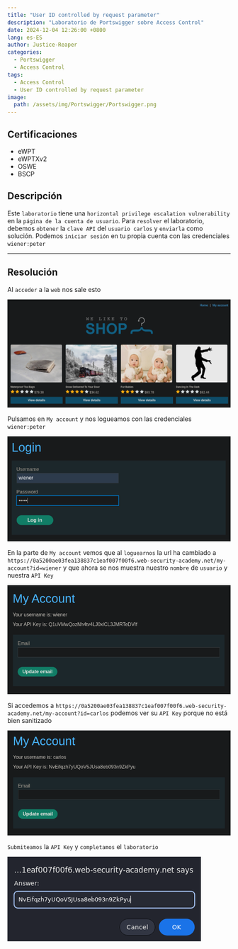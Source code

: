 ```yaml
---
title: "User ID controlled by request parameter"
description: "Laboratorio de Portswigger sobre Access Control"
date: 2024-12-04 12:26:00 +0800
lang: es-ES
author: Justice-Reaper
categories:
  - Portswigger
  - Access Control
tags:
  - Access Control
  - User ID controlled by request parameter
image:
  path: /assets/img/Portswigger/Portswigger.png
---
```


## Certificaciones

- eWPT
- eWPTXv2
- OSWE
- BSCP
  
## Descripción

Este `laboratorio` tiene una `horizontal privilege escalation vulnerability` en la `página de la cuenta de usuario`. Para `resolver` el laboratorio, debemos `obtener` la `clave API` del `usuario carlos` y `enviarla` como solución. Podemos `iniciar sesión` en tu propia cuenta con las credenciales `wiener:peter`

---

## Resolución

Al `acceder` a la `web` nos sale esto

![](/assets/img/Access-Control-Lab-5/image_1.png)

Pulsamos en `My account` y nos logueamos con las credenciales `wiener:peter`

![](/assets/img/Access-Control-Lab-5/image_2.png)

En la parte de `My account` vemos que al `loguearnos` la url ha cambiado a `https://0a5200ae03fea138837c1eaf007f00f6.web-security-academy.net/my-account?id=wiener` y que ahora se nos muestra nuestro `nombre` de `usuario` y nuestra `API Key`

![](/assets/img/Access-Control-Lab-5/image_3.png)

Si accedemos a `https://0a5200ae03fea138837c1eaf007f00f6.web-security-academy.net/my-account?id=carlos` podemos ver su `API Key` porque no está bien sanitizado

![](/assets/img/Access-Control-Lab-5/image_4.png)

`Submiteamos` la  `API Key` y `completamos` el `laboratorio`

![](/assets/img/Access-Control-Lab-5/image_5.png)
